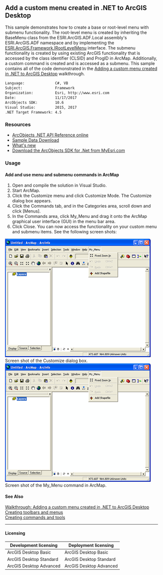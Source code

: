 ## Add a custom menu created in .NET to ArcGIS Desktop

This sample demonstrates how to create a base or root-level menu with submenu functionality. The root-level menu is created by inheriting the BaseMenu class from the ESRI.ArcGIS.ADF.Local assembly's ESRI.ArcGIS.ADF namespace and by implementing the [ESRI.ArcGIS.Framework.IRootLevelMenu](http://esriFramework/IRootLevelMenu.htm) interface. The submenu functionality is created by using existing ArcGIS functionality that is accessed by the class identifier (CLSID) and ProgID in ArcMap. Additionally, a custom command is created and is accessed as a submenu. This sample contains all of the code demonstrated in the [Adding a custom menu created in .NET to ArcGIS Desktop](http://e685b331-303d-47a0-ae4f-22a41ab3566b) walkthrough.  


<!-- TODO: Fill this section below with metadata about this sample-->
```
Language:              C#, VB
Subject:               Framework
Organization:          Esri, http://www.esri.com
Date:                  11/17/2017
ArcObjects SDK:        10.6
Visual Studio:         2015, 2017
.NET Target Framework: 4.5
```

### Resources

* [ArcObjects .NET API Reference online](http://desktop.arcgis.com/en/arcobjects/latest/net/webframe.htm)  
* [Sample Data Download](../../releases)  
* [What's new](http://desktop.arcgis.com/en/arcobjects/latest/net/webframe.htm#91cabc68-2271-400a-8ff9-c7fb25108546.htm)  
* [Download the ArcObjects SDK for .Net from MyEsri.com](https://my.esri.com/)  

### Usage
#### Add and use menu and submenu commands in ArcMap  
1. Open and compile the solution in Visual Studio.  
1. Start ArcMap.  
1. Click the Customize menu and click Customize Mode. The Customize dialog box appears.   
1. Click the Commands tab, and in the Categories area, scroll down and click [Menus].   
1. In the Commands area, click My_Menu and drag it onto the ArcMap graphical user interface (GUI) in the menu bar area.   
1. Click Close. You can now access the functionality on your custom menu and submenu items. See the following screen shots:  



![Screen shot of the Customize dialog box.](images/pic1.png)  
Screen shot of the Customize dialog box.  
![Screen shot of the My_Menu command in ArcMap.](images/pic1.png)  
Screen shot of the My_Menu command in ArcMap.  




#### See Also  
[Walkthrough: Adding a custom menu created in .NET to ArcGIS Desktop](http://desktop.arcgis.com/search/?q=Walkthrough%3A%20Adding%20a%20custom%20menu%20created%20in%20.NET%20to%20ArcGIS%20Desktop&p=0&language=en&product=arcobjects-sdk-dotnet&version=&n=15&collection=help)  
[Creating toolbars and menus](http://desktop.arcgis.com/search/?q=Creating%20toolbars%20and%20menus&p=0&language=en&product=arcobjects-sdk-dotnet&version=&n=15&collection=help)  
[Creating commands and tools](http://desktop.arcgis.com/search/?q=Creating%20commands%20and%20tools&p=0&language=en&product=arcobjects-sdk-dotnet&version=&n=15&collection=help)  


---------------------------------

#### Licensing  
| Development licensing | Deployment licensing | 
| ------------- | ------------- | 
| ArcGIS Desktop Basic | ArcGIS Desktop Basic |  
| ArcGIS Desktop Standard | ArcGIS Desktop Standard |  
| ArcGIS Desktop Advanced | ArcGIS Desktop Advanced |  


